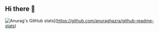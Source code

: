## Hi there 👋
![Anurag's GitHub stats](https://github-readme-stats.vercel.app/api?username=anuraghazra&show_icons=true&theme=radical)](https://github.com/anuraghazra/github-readme-stats)
<!--
**c7gnas/c7gnas** is a ✨ _special_ ✨ repository because its `README.md` (this file) appears on your GitHub profile.

Here are some ideas to get you started:

- 🔭 I’m currently working on ...
- 🌱 I’m currently learning ...
- 👯 I’m looking to collaborate on ...
- 🤔 I’m looking for help with ...
- 💬 Ask me about ...
- 📫 How to reach me: ...
- 😄 Pronouns: ...
- ⚡ Fun fact: ...

-->
